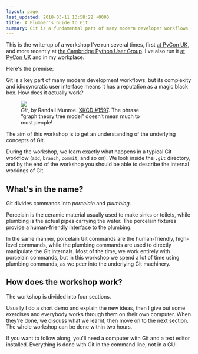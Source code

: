```yaml
---
layout: page
last_updated: 2018-03-11 13:58:22 +0000
title: A Plumber's Guide to Git
summary: Git is a fundamental part of many modern developer workflows -- but how does it really work under the hood?  In this series, we'll learn about the fundamentals of Git internals.
---
```


This is the write-up of a workshop I've run several times, first [at PyCon UK][pyconuk], and more recently at [the Cambridge Python User Group][meetup].
I've also run it [at PyCon UK][pyconuk] and in my workplace.

[meetup]: https://www.meetup.com/CamPUG/events/246459416/
[pyconuk]: http://2017.pyconuk.org/sessions/workshops/a-plumber-s-guide-to-git/

Here's the premise:

Git is a key part of many modern development workflows, but its complexity and idiosyncratic user interface means it has a reputation as a magic black box.
How does it actually work?

<figure style="max-width: 330px;">
  <img src="/images/2018/xkcd_git.png">
  <figcaption>
    <em>Git</em>, by Randall Munroe.
    <a href="https://xkcd.com/1597/">XKCD #1597</a>.
    The phrase &ldquo;graph theory tree model&rdquo; doesn&rsquo;t mean much to most people!
  </figcaption>
</figure>

The aim of this workshop is to get an understanding of the underlying concepts of Git.

During the workshop, we learn exactly what happens in a typical Git workflow (`add`, `branch`, `commit`, and so on).
We look inside the `.git` directory, and by the end of the workshop you should be able to describe the internal workings of Git.

<!-- summary -->

## What's in the name?

Git divides commands into *porcelain* and *plumbing*.

Porcelain is the ceramic material usually used to make sinks or toilets, while plumbing is the actual pipes carrying the water.
The porcelain fixtures provide a human-friendly interface to the plumbing.

In the same manner, porcelain Git commands are the human-friendly, high-level commands, while the plumbing commands are used to directly manipulate the Git internals.
Most of the time, we work entirely with porcelain commands, but in this workshop we spend a lot of time using plumbing commands, as we peer into the underlying Git machinery.

## How does the workshop work?

The workshop is divided into four sections.

Usually I do a short demo and explain the new ideas, then I give out some exercises and everybody works through them on their own computer.
When they're done, we discuss what we learnt, then move on to the next section.
The whole workshop can be done within two hours.

If you want to follow along, you'll need a computer with Git and a text editor installed.
Everything is done with Git in the command line, not in a GUI.

